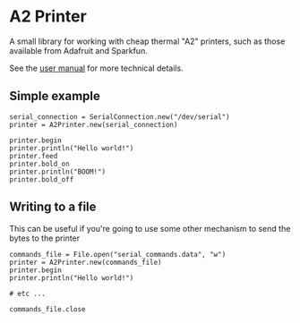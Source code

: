 A2 Printer
==========

A small library for working with cheap thermal "A2" printers, such as those available from Adafruit and Sparkfun.

See the [user manual](https://cdn-shop.adafruit.com/datasheets/A2-user+manual.pdf) for more technical details.

Simple example
------

    serial_connection = SerialConnection.new("/dev/serial")
    printer = A2Printer.new(serial_connection)

    printer.begin
    printer.println("Hello world!")
    printer.feed
    printer.bold_on
    printer.println("BOOM!")
    printer.bold_off


Writing to a file
--------

This can be useful if you're going to use some other mechanism to send the bytes to the printer

    commands_file = File.open("serial_commands.data", "w")
    printer = A2Printer.new(commands_file)
    printer.begin
    printer.println("Hello world!")

    # etc ...

    commands_file.close
